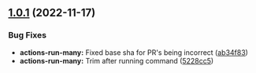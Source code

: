  
## [1.0.1](https://github.com/TriPSs/nx-extend/compare/actions-set-shas@1.0.0...actions-set-shas@1.0.1) (2022-11-17)


### Bug Fixes

* **actions-run-many:** Fixed base sha for PR's being incorrect ([ab34f83](https://github.com/TriPSs/nx-extend/commit/ab34f83401176c9f966cc9aa23c459e772d36525))
* **actions-run-many:** Trim after running command ([5228cc5](https://github.com/TriPSs/nx-extend/commit/5228cc5875039c48c78571fb545cc920b0d38cdc))
